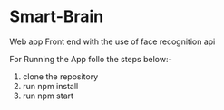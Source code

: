 # Smart-Brain
Web app Front end with the use  of face recognition api 

For Running the App follo the steps below:-

1. clone the repository
2. run npm install
3. run npm start
